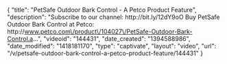 {
    "title": "PetSafe Outdoor Bark Control - A Petco Product Feature",
    "description": "Subscribe to our channel: http:\/\/bit.ly\/12dY9oO Buy PetSafe Outdoor Bark Control at Petco: http:\/\/www.petco.com\/product\/104027\/PetSafe-Outdoor-Bark-Control.a...",
    "videoid": "144431",
    "date_created": "1394588986",
    "date_modified": "1418181170",
    "type": "captivate",
    "layout": "video",
    "url": "\/v\/petsafe-outdoor-bark-control-a-petco-product-feature\/144431"
}